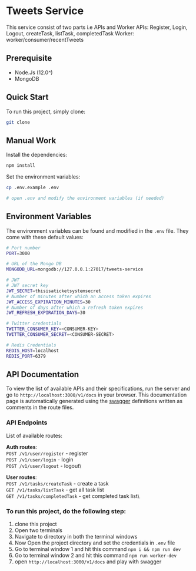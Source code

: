 # Tweets Service

This service consist of two parts i.e APIs and Worker
APIs: Register, Login, Logout, createTask, listTask, completedTask
Worker: worker/consumer/recentTweets

## Prerequisite
* Node.Js (12.0^)
* MongoDB

## Quick Start

To run this project, simply clone:

```bash
git clone 
```

## Manual Work

Install the dependencies:

```bash
npm install
```

Set the environment variables:

```bash
cp .env.example .env

# open .env and modify the environment variables (if needed)
```

## Environment Variables

The environment variables can be found and modified in the `.env` file. They come with these default values:

```bash
# Port number
PORT=3000

# URL of the Mongo DB
MONGODB_URL=mongodb://127.0.0.1:27017/tweets-service

# JWT
# JWT secret key
JWT_SECRET=thisisaticketsystemsecret
# Number of minutes after which an access token expires
JWT_ACCESS_EXPIRATION_MINUTES=30
# Number of days after which a refresh token expires
JWT_REFRESH_EXPIRATION_DAYS=30

# Twitter credentials
TWITTER_CONSUMER_KEY=<CONSUMER-KEY>
TWITTER_CONSUMER_SECRET=<CONSUMER-SECRET>

# Redis Credentials
REDIS_HOST=localhost
REDIS_PORT=6379
```

## API Documentation

To view the list of available APIs and their specifications, run the server and go to `http://localhost:3000/v1/docs` in your browser. This documentation page is automatically generated using the [swagger](https://swagger.io/) definitions written as comments in the route files.

### API Endpoints

List of available routes:

**Auth routes**:\
`POST /v1/user/register` - register\
`POST /v1/user/login` - login\
`POST /v1/user/logout` - logout\

**User routes**:\
`POST /v1/tasks/createTask` - create a task\
`GET /v1/tasks/listTask` - get all task list\
`GET /v1/tasks/completedTask` - get completed task list\


### To run this project, do the following step:
1. clone this project
2. Open two terminals
3. Navigate to directory in both the terminal windows
4. Now Open the project directory and set the credentials in `.env` file
5. Go to terminal window 1 and hit this command `npm i && npm run dev`
5. Go to terminal window 2 and hit this command `npm run worker-dev`
6. open `http://localhost:3000/v1/docs` and play with swagger